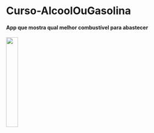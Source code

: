 # Curso-AlcoolOuGasolina

#### App que mostra qual melhor combustível para abastecer

<img src="https://user-images.githubusercontent.com/72177982/120526082-3329c280-c3af-11eb-8729-3019a8620ad5.jpg" width="25%">
